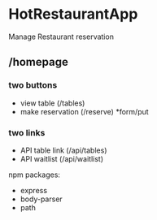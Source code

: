 # HotRestaurantApp
Manage Restaurant reservation 

## /homepage

### two buttons 
- view table (/tables)
- make reservation (/reserve)
    *form/put 
### two links 
- API table link (/api/tables)
- API waitlist (/api/waitlist)

npm packages:
- express
- body-parser
- path
